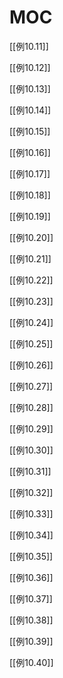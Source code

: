 
# MOC

[[例10.11]]

[[例10.12]]

[[例10.13]]

[[例10.14]]

[[例10.15]]

[[例10.16]]

[[例10.17]]

[[例10.18]]

[[例10.19]]

[[例10.20]]

[[例10.21]]

[[例10.22]]

[[例10.23]]

[[例10.24]]

[[例10.25]]

[[例10.26]]

[[例10.27]]

[[例10.28]]

[[例10.29]]

[[例10.30]]

[[例10.31]]

[[例10.32]]

[[例10.33]]

[[例10.34]]

[[例10.35]]

[[例10.36]]

[[例10.37]]

[[例10.38]]

[[例10.39]]

[[例10.40]]
